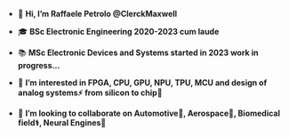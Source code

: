 * 👋 **Hi, I’m Raffaele Petrolo @ClerckMaxwell**

* 🎓 **BSc Electronic Engineering 2020-2023 cum laude**
  
* 📚 **MSc Electronic Devices and Systems started in 2023 work in progress...**
  
* 👀 **I’m interested in FPGA, CPU, GPU, NPU, TPU, MCU and design of analog systems⚡ from silicon to chip🔬**
  
* 💞️ **I’m looking to collaborate on Automotive🚗, Aerospace🚀, Biomedical field⚕️, Neural Engines🧠**
